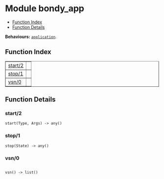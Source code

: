 

# Module bondy_app #
* [Function Index](#index)
* [Function Details](#functions)

__Behaviours:__ [`application`](application.md).

<a name="index"></a>

## Function Index ##


<table width="100%" border="1" cellspacing="0" cellpadding="2" summary="function index"><tr><td valign="top"><a href="#start-2">start/2</a></td><td></td></tr><tr><td valign="top"><a href="#stop-1">stop/1</a></td><td></td></tr><tr><td valign="top"><a href="#vsn-0">vsn/0</a></td><td></td></tr></table>


<a name="functions"></a>

## Function Details ##

<a name="start-2"></a>

### start/2 ###

`start(Type, Args) -> any()`

<a name="stop-1"></a>

### stop/1 ###

`stop(State) -> any()`

<a name="vsn-0"></a>

### vsn/0 ###

<pre><code>
vsn() -&gt; list()
</code></pre>
<br />

